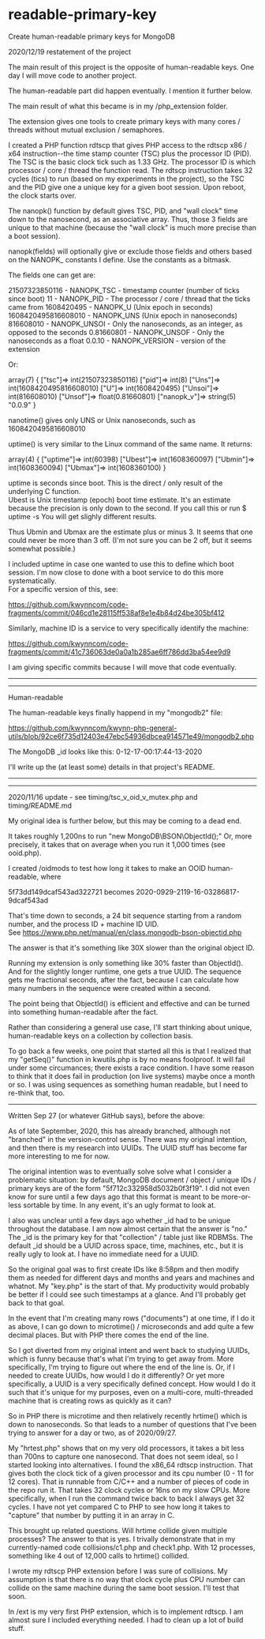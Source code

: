 # readable-primary-key
Create human-readable primary keys for MongoDB

2020/12/19 restatement of the project

The main result of this project is the opposite of human-readable keys.  One day I will move code to another project.

The human-readable part did happen eventually.  I mention it further below.

The main result of what this became is in my /php_extension folder.

The extension gives one tools to create primary keys with many cores / threads without mutual exclusion / semaphores.  

I created a PHP function rdtscp that gives PHP access to the rdtscp x86 / x64 instruction--the time stamp counter (TSC) plus 
the processor ID (PID).  The TSC is the basic clock tick such as 1.33 GHz.  The processor ID is which processor / core / thread the 
function read.  The rdtscp instruction takes 32 cycles (tics) to run (based on my experiments in the project), so the TSC and the PID 
give one a unique key for a given boot session.  Upon reboot, the clock starts over.

The nanopk() function by default gives TSC, PID, and "wall clock" time down to the nanosecond, as an associative array.  Thus, those 3 fields are unique 
to that machine (because the "wall clock" is much more precise than a boot session).

nanopk(fields) will optionally give or exclude those fields and others based on the NANOPK_ constants I define.  Use the constants as a bitmask.

The fields one can get are:


21507323850116      - NANOPK_TSC - timestamp counter (number of ticks since boot)
11                  - NANOPK_PID - The processor / core / thread that the ticks came from 
1608420495          - NANOPK_U   (Unix epoch in seconds)
1608420495816608010 - NANOPK_UNS (Unix epoch in nanoseconds)
          816608010 - NANOPK_UNSOI - Only the nanoseconds, as an integer, as opposed to the seconds
        0.81660801  - NANOPK_UNSOF - Only the nanoseconds as a float
0.0.10              - NANOPK_VERSION - version of the extension

Or:

array(7) {
  ["tsc"]=>
  int(21507323850116)
  ["pid"]=>
  int(8)
  ["Uns"]=>
  int(1608420495816608010)
  ["U"]=>
  int(1608420495)
  ["Unsoi"]=>
  int(816608010)
  ["Unsof"]=>
  float(0.81660801)
  ["nanopk_v"]=>
  string(5) "0.0.9"
}

nanotime() gives only UNS or Unix nanoseconds, such as 1608420495816608010

uptime() is very similar to the Linux command of the same name.  It returns:

array(4) {
  ["uptime"]=>
  int(60398)
  ["Ubest"]=>
  int(1608360097)
  ["Ubmin"]=>
  int(1608360094)
  ["Ubmax"]=>
  int(1608360100)
}

uptime is seconds since boot.  This is the direct / only result of the underlying C function.  
Ubest is Unix timestamp (epoch) boot time estimate.  It's an estimate because the precision is only down to the second.  If you call this or 
run $ uptime -s   You will get slighly different results.

Thus Ubmin and Ubmax are the estimate plus or minus 3.  It seems that one could never be more than 3 off. (I'm not sure you can be 2 off, but it seems 
somewhat possible.)

I included uptime in case one wanted to use this to define which boot session.  I'm now close to done with a boot service to do this more systematically.  
For a specific version of this, see:

https://github.com/kwynncom/code-fragments/commit/046cd1e28115ff538af8e1e4b84d24be305bf412

Similarly, machine ID is a service to very specifically identify the machine:

https://github.com/kwynncom/code-fragments/commit/41c736063de0a0a1b285ae6ff786dd3ba54ee9d9

I am giving specific commits because I will move that code eventually.

*******
**********
Human-readable

The human-readable keys finally happend in my "mongodb2" file:

https://github.com/kwynncom/kwynn-php-general-utils/blob/92ce6f735d12403e47ebc54936dbcea914571e49/mongodb2.php

The MongoDB _id looks like this: 0-12-17-00:17:44-13-2020

I'll write up the (at least some) details in that project's README.

*********************
****************
2020/11/16 update - see timing/tsc_v_oid_v_mutex.php and timing/README.md

My original idea is further below, but this may be coming to a dead end.  

It takes roughly 1,200ns to run "new MongoDB\BSON\ObjectId();"  Or, more precisely, it takes that on average when you run it 1,000 times (see ooid.php).

I created /oidmods to test how long it takes to make an OOID human-readable, where 

5f73dd149dcaf543ad322721 becomes 
2020-0929-2119-16-03286817-9dcaf543ad

That's time down to seconds, a 24 bit sequence starting from a random number, and the process ID + machine ID UID.  
See https://www.php.net/manual/en/class.mongodb-bson-objectid.php

The answer is that it's something like 30X slower than the original object ID.  

Running my extension is only something like 30% faster than ObjectId().  And for the slightly longer runtime, one gets a true UUID.  The sequence 
gets me fractional seconds, after the fact, because I can calculate how many numbers in the sequence were created within a second.  

The point being that ObjectId() is efficient and effective and can be turned into something human-readable after the fact.  

Rather than considering a general use case, I'll start thinking about unique, human-readable keys on a collection by collection basis.

To go back a few weeks, one point that started all this is that I realized that my "getSeq()" function in kwutils.php is by no means foolproof.  It 
will fail under some circumances; there exists a race condition.  I have some reason to think that it does fail in production (on live systems) maybe 
once a month or so.  I was using sequences as something human readable, but I need to re-think that, too.

***
Written Sep 27 (or whatever GitHub says), before the above:

As of late September, 2020, this has already branched, although not "branched" in the version-control sense.  There was my original 
intention, and then there is my research into UUIDs.  The UUID stuff has become far more interesting to me for now.

The original intention was to eventually solve solve what I consider a problematic situation: by default, MongoDB document / object / unique IDs / 
primary keys are of the form "5f712c332958d5032b0f3f19".  I did not even know for sure until a few days ago that this format is meant to be 
more-or-less sortable by time.  In any event, it's an ugly format to look at.  

I also was unclear until a few days ago whether _id had to be unique throughout the database.  I am now almost certain that the answer is "no."  
The _id is the primary key for that "collection" / table just like RDBMSs.  The default _id should be a UUID across space, time, machines, etc., but 
it is really ugly to look at.  I have no immediate need for a UUID.

So the original goal was to first create IDs like 8:58pm and then modify them as needed for different days and months and years and machines and 
whatnot.  My "key.php" is the start of that.  My productivity would probably be better if I could see such timestamps at a glance.  And I'll 
probably get back to that goal.  

In the event that I'm creating many rows ("documents") at one time, if I do it as above, I can go down to microtime() / microseconds and add quite a 
few decimal places.  But with PHP there comes the end of the line.  

So I got diverted from my original intent and went back to studying UUIDs, which is funny because that's what I'm trying to get away from.  More 
specifically, I'm trying to figure out where the end of the line is.  Or, if I needed to create UUIDs, how would I do it differently?  Or yet more 
specifically, a UUID is a very specifically defined concept.  How would I do it such that it's unique for my purposes, even on a multi-core, 
multi-threaded machine that is creating rows as quickly as it can?

So in PHP there is microtime and then relatively recently hrtime() which is down to nanoseconds.  So that leads to a number of questions that I've 
been trying to answer for a day or two, as of 2020/09/27.  

My "hrtest.php" shows that on my very old processors, it takes a bit less than 700ns to capture one nanosecond.  That does not seem ideal, so 
I started looking into alternatives.  I found the x86_64 rdtscp instruction.  That gives both the clock tick of a given processor and its cpu number
(0 - 11 for 12 cores).  That is runnable from C/C++ and a number of pieces of code in the repo run it.  That takes 32 clock cycles or 16ns on my 
slow CPUs.  More specifically, when I run the command twice back to back I always get 32 cycles.  I have not yet compared C to PHP to see how long 
it takes to "capture" that number by putting it in an array in C.  

This brought up related questions.  Will hrtime collide given multiple processes?  The answer to that is yes.  I trivally demonstrate that in my 
currently-named code collisions/c1.php and check1.php.  With 12 processes, something like 4 out of 12,000 calls to hrtime() collided.  

I wrote my rdtscp PHP extension before I was sure of collisions. My assumption is that there is no way that clock cycle plus CPU number can collide on 
the same machine during the same boot session.  I'll test that soon.

In /ext is my very first PHP extension, which is to implement rdtscp.  I am almost sure I included everything needed.  I had to clean up a 
lot of build stuff.  
